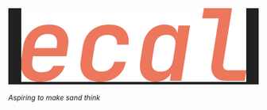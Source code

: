 <h2 align="center" style="background: #212121">
  <a href="https://ecal.dev" target="_blank">
    <img src="./ecal.svg" alt="ecal" />
  </a>
</h2>

_Aspiring to make sand think_
